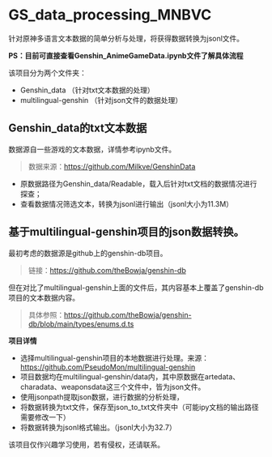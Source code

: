 # GS_data_processing_MNBVC
针对原神多语言文本数据的简单分析与处理，将获得数据转换为jsonl文件。

**PS：目前可直接查看Genshin_AnimeGameData.ipynb文件了解具体流程**

该项目分为两个文件夹：
- Genshin_data （针对txt文本数据的处理）
- multilingual-genshin （针对json文件的数据处理）

## Genshin_data的txt文本数据
数据源自一些游戏的文本数据，详情参考ipynb文件。
> 数据来源：https://github.com/Milkve/GenshinData

- 原数据路径为Genshin_data/Readable，载入后针对txt文档的数据情况进行探查；
- 查看数据情况筛选文本，转换为jsonl进行输出（jsonl大小为11.3M）

## 基于multilingual-genshin项目的json数据转换。

最初考虑的数据源是github上的genshin-db项目。
> 链接：https://github.com/theBowja/genshin-db
 
但在对比了multilingual-genshin上面的文件后，其内容基本上覆盖了genshin-db项目的文本数据内容。
> 具体参照：https://github.com/theBowja/genshin-db/blob/main/types/enums.d.ts

**项目详情**
- 选择multilingual-genshin项目的本地数据进行处理。来源：https://github.com/PseudoMon/multilingual-genshin
- 项目数据均在multilingual-genshin/data内，其中原数据在artedata、charadata、weaponsdata这三个文件中，皆为json文件。
- 使用jsonpath提取json数据，进行数据的分析处理，
- 将数据转换为txt文件，保存至json_to_txt文件夹中（可能ipy文档的输出路径需要修改一下）
- 将数据转换为jsonl格式输出。（jsonl大小为32.7）

该项目仅作兴趣学习使用，若有侵权，还请联系。
